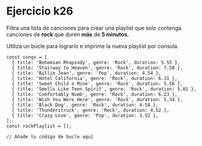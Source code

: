 # Ejercicio k26

Filtra una lista de canciones para crear una playlist que solo contenga canciones de **rock** que duren **más** de **5 minutos**.

Utiliza un bucle para lograrlo e imprime la nueva playlist por consola.

```
const songs = [
  { title: 'Bohemian Rhapsody', genre: 'Rock', duration: 5.55 },
  { title: 'Stairway to Heaven', genre: 'Rock', duration: 7.58 },
  { title: 'Billie Jean', genre: 'Pop', duration: 4.54 },
  { title: 'Hotel California', genre: 'Rock', duration: 6.31 },
  { title: 'Sweet Child o Mine', genre: 'Rock', duration: 5.56 },
  { title: 'Smells Like Teen Spirit', genre: 'Rock', duration: 5.01 },
  { title: 'Comfortably Numb', genre: 'Rock', duration: 6.23 },
  { title: 'Wish You Were Here', genre: 'Rock', duration: 5.34 },
  { title: 'Black Dog', genre: 'Rock', duration: 4.54 },
  { title: 'Thunderstruck', genre: 'Rock', duration: 4.52 },
  { title: 'Crazy Love', genre: 'Pop', duration: 3.52 },
];
const rockPlaylist = [];

// Añade tu código de bucle aquí
```